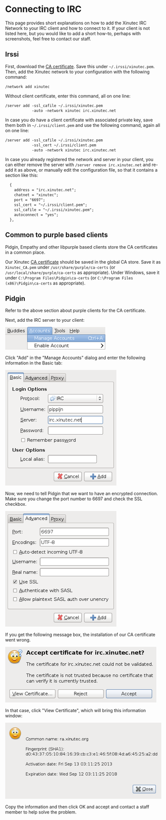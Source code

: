 Connecting to IRC
=================

This page provides short explanations on how to add the Xinutec IRC Network to
your IRC client and how to connect to it. If your client is not listed here,
but you would like to add a short how-to, perhaps with screenshots, feel free
to contact our staff.

Irssi
-----

First, download the [CA certificate](ca.crt). Save this under
`~/.irssi/xinutec.pem`. Then, add the Xinutec network to your configuration
with the following command:

```
/network add xinutec
```

Without client certificate, enter this command, all on one line:

```
/server add -ssl_cafile ~/.irssi/xinutec.pem
            -auto -network xinutec irc.xinutec.net
```

In case you do have a client certificate with associated private key, save
them both in `~/.irssi/client.pem` and use the following command, again all on
one line:

```
/server add -ssl_cafile ~/.irssi/xinutec.pem
            -ssl_cert ~/.irssi/client.pem
            -auto -network xinutec irc.xinutec.net
```

In case you already registered the network and server in your client, you can
either remove the server with `/server remove irc.xinutec.net` and re-add it
as above, or manually edit the configuration file, so that it contains a
section like this:

```
  {
    address = "irc.xinutec.net";
    chatnet = "xinutec";
    port = "6697";
    ssl_cert = "~/.irssi/client.pem";
    ssl_cafile = "~/.irssi/xinutec.pem";
    autoconnect = "yes";
  },
```

Common to purple based clients
------------------------------

Pidgin, Empathy and other libpurple based clients store the CA certificates in
a common place.

Our Xinutec [CA certificate](ca.crt) should be saved in the global CA store.
Save it as `Xinutec_CA.pem` under `/usr/share/purple/ca-certs` (or
`/usr/local/share/purple/ca-certs` as appropriate). Under Windows, save it
under `C:\Program Files\Pidgin\ca-certs` (or `C:\Program Files
(x86)\Pidgin\ca-certs` as appropriate).

Pidgin
------

Refer to the above section about purple clients for the CA certificate.

Next, add the IRC server to your client:

![Manage Accounts](pidgin/step1.png)

Click "Add" in the "Manage Accounts" dialog and enter the following
information in the Basic tab:

![Add Account](pidgin/step2.png)

Now, we need to tell Pidgin that we want to have an encrypted connection. Make
sure you change the port number to 6697 and check the SSL checkbox.

![SSL Settings](pidgin/step3.png)

If you get the following message box, the installation of our CA certificate
went wrong.

![Invalid Certificate](pidgin/step4.png)

In that case, click "View Certificate", which will bring this information
window:

![Invalid Certificate](pidgin/step5.png)

Copy the information and then click OK and accept and contact a staff member
to help solve the problem.
